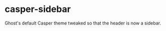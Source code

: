 casper-sidebar
==============

Ghost's default Casper theme tweaked so that the header is now a sidebar.
